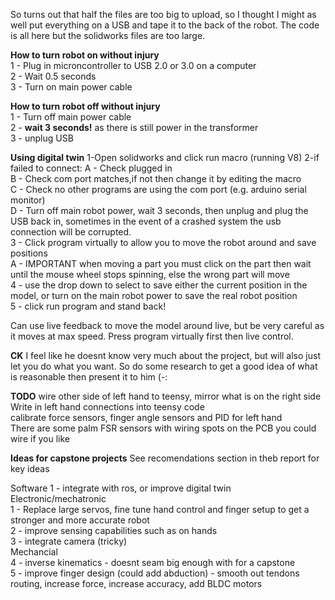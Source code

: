 So turns out that half the files are too big to upload, so I thought I might as well put everything on a USB and tape it to the back of the robot. The code is all here but the solidworks files are too large. 

**How to turn robot on without injury**  
1 - Plug in microncontroller to USB 2.0 or 3.0 on a computer  
2 - Wait 0.5 seconds  
3 - Turn on main power cable  

**How to turn robot off without injury**  
1 - Turn off main power cable  
2 - **wait 3 seconds!** as there is still power in the transformer  
3 - unplug USB  

**Using digital twin**
1-Open solidworks and click run macro (running V8)
2-if failed to connect:
    A - Check plugged in  
    B - Check com port matches,if not then change it by editing the macro  
    C - Check no other programs are using the com port (e.g. arduino serial monitor)  
    D - Turn off main robot power, wait 3 seconds, then unplug and plug the USB back in,
        sometimes in the event of a crashed system the usb connection will be corrupted.  
3 - Click program virtually to allow you to move the robot around and save positions  
    A - IMPORTANT when moving a part you must click on the part then wait until the mouse wheel stops spinning, else the wrong part will move  
4 - use the drop down to select to save either the current position in the model, or turn on the main robot power to save the real robot position  
5 - click run program and stand back!  

Can use live feedback to move the model around live, but be very careful as it moves at max speed. Press program virtually first then live control.

**CK**
I feel like he doesnt know very much about the project, but will also just let you do what you want. So do some research to get a good idea of what is reasonable then present it to him (-:

**TODO**
wire other side of left hand to teensy, mirror what is on the right side  
Write in left hand connections into teensy code  
calibrate force sensors, finger angle sensors and PID for left hand  
There are some palm FSR sensors with wiring spots on the PCB you could wire if you like  

**Ideas for capstone projects**
See recomendations section in theb report for key ideas   

Software
1 - integrate with ros, or improve digital twin  
Electronic/mechatronic  
1 - Replace large servos, fine tune hand control and finger setup to get a stronger and more accurate robot  
2 - improve sensing capabilities such as on hands  
3 - integrate camera (tricky)  
Mechancial  
4 - inverse kinematics - doesnt seam big enough with for a capstone  
5 - improve finger design (could add abduction) - smooth out tendons routing, increase force, increase accuracy, add BLDC motors  
